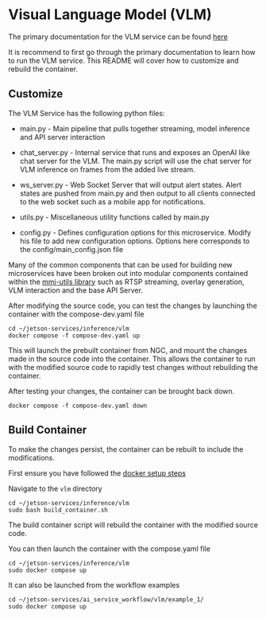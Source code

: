 # Visual Language Model (VLM)

The primary documentation for the VLM service can be found [here](https://docs.nvidia.com/jetson/jps/inference-services/vlm.html)

It is recommend to first go through the primary documentation to learn how to run the VLM service. This README will cover how to customize and rebuild the container.

## Customize

The VLM Service has the following python files:

- main.py - Main pipeline that pulls together streaming, model inference and API server interaction 

- chat_server.py - Internal service that runs and exposes an OpenAI like chat server for the VLM. The main.py script will use the chat server for VLM inference on frames from the added live stream. 

- ws_server.py - Web Socket Server that will output alert states. Alert states are pushed from main.py and then output to all clients connected to the web socket such as a mobile app for notifications. 

- utils.py - Miscellaneous utility functions called by main.py

- config.py - Defines configuration options for this microservice. Modify his file to add new configuration options. Options here corresponds to the config/main_config.json file 


Many of the common components that can be used for building new microservices have been broken out into modular components contained within the [mmj-utils library](https://github.com/NVIDIA-AI-IOT/mmj_utils) such as RTSP streaming, overlay generation, VLM interaction and the base API Server.

After modifying the source code, you can test the changes by launching the container with the compose-dev.yaml file 

```
cd ~/jetson-services/inference/vlm
docker compose -f compose-dev.yaml up 
```

This will launch the prebuilt container from NGC, and mount the changes made in the source code into the container. This allows the container to run with the modified source code to rapidly test changes without rebuilding the container.  

After testing your changes, the container can be brought back down. 

```
docker compose -f compose-dev.yaml down 
```

## Build Container

To make the changes persist, the container can be rebuilt to include the modifications.  

First ensure you have followed the [docker setup steps](./../../README.md#setup)

Navigate to the ```vlm``` directory 

```
cd ~/jetson-services/inference/vlm
sudo bash build_container.sh 
```

The build container script will rebuild the container with the modified source code.

You can then launch the container with the compose.yaml file 

```
cd ~/jetson-services/inference/vlm
sudo docker compose up
```

It can also be launched from the workflow examples 

```
cd ~/jetson-services/ai_service_workflow/vlm/example_1/
sudo docker compose up 
```